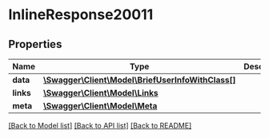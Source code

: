 # InlineResponse20011

## Properties
Name | Type | Description | Notes
------------ | ------------- | ------------- | -------------
**data** | [**\Swagger\Client\Model\BriefUserInfoWithClass[]**](BriefUserInfoWithClass.md) |  | [optional] 
**links** | [**\Swagger\Client\Model\Links**](Links.md) |  | [optional] 
**meta** | [**\Swagger\Client\Model\Meta**](Meta.md) |  | [optional] 

[[Back to Model list]](../README.md#documentation-for-models) [[Back to API list]](../README.md#documentation-for-api-endpoints) [[Back to README]](../README.md)


